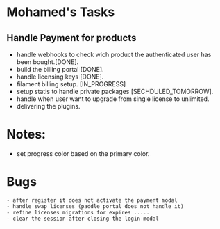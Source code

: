 # Mohamed's Tasks
## Handle Payment for products

- handle webhooks to check wich product the authenticated user has been bought.[DONE].
- build the billing portal [DONE].
- handle licensing keys [DONE].
- filament billing setup. [IN_PROGRESS]
- setup statis to handle private packages [SECHDULED_TOMORROW].
- handle when user want to upgrade from single license to unlimited.
- delivering the plugins.

# Notes:
- set progress color based on the primary color.


# Bugs 
    - after register it does not activate the payment modal 
    - handle swap licenses (paddle portal does not handle it)
    - refine licenses migrations for expires .....
    - clear the session after closing the login modal 